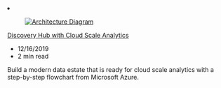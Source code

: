 <!-- This file is automatically generated by build/architectures/build_index.py. Any updates will be lost. -->

<!-- markdownlint-disable MD033 -->

<li class="grid-item item-column" data-categories="Analytics Databases ">
<article class="card">
    <div class="card-header has-margin-bottom-none" aria-hidden="true">
        <figure class="image diagram has-height-175 has-overflow-hidden level">
            <a href="/azure/architecture/solution-ideas/articles/cloud-scale-analytics-with-discovery-hub"><img src="/azure/architecture/browse/thumbs/cloud-scale-analytics-with-discovery-hub.png" class="diagram" alt="Architecture Diagram" data-linktype="relative-path"></a>
        </figure>
    </div>
    <div class="card-content">
        <a class="card-content-title has-margin-top-none" href="/azure/architecture/solution-ideas/articles/cloud-scale-analytics-with-discovery-hub">
            <p>Discovery Hub with Cloud Scale Analytics</p>
        </a>
        <ul class="card-content-metadata">
            <li>12/16/2019</li>
            <li>2 min read</li>
        </ul>
        <p class="card-content-description">Build a modern data estate that is ready for cloud scale analytics with a step-by-step flowchart from Microsoft Azure.</p>
        <div class="bottom-to-top-fade is-hidden-mobile"></div>
    </div>
</article>
</li>
